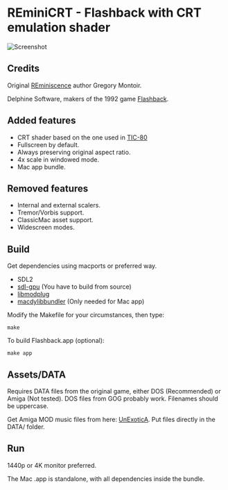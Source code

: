 # REminiCRT - Flashback with CRT emulation shader

![Screenshot](https://raw.github.com/bni/REminiCRT/master/screenshot.jpg)

## Credits
Original [REminiscence](http://cyxdown.free.fr/reminiscence/) author Gregory Montoir.

Delphine Software, makers of the 1992 game [Flashback](https://en.wikipedia.org/wiki/Flashback_(1992_video_game)).

## Added features
* CRT shader based on the one used in [TIC-80](https://github.com/nesbox/TIC-80)
* Fullscreen by default.
* Always preserving original aspect ratio.
* 4x scale in windowed mode.
* Mac app bundle.

## Removed features
* Internal and external scalers.
* Tremor/Vorbis support.
* ClassicMac asset support.
* Widescreen modes.

## Build
Get dependencies using macports or preferred way.

* SDL2
* [sdl-gpu](https://github.com/grimfang4/sdl-gpu) (You have to build from source)
* [libmodplug](http://modplug-xmms.sourceforge.net)
* [macdylibbundler](https://github.com/auriamg/macdylibbundler) (Only needed for Mac app)

Modify the Makefile for your circumstances, then type:

`make`

To build Flashback.app (optional):

`make app`

## Assets/DATA
Requires DATA files from the original game, either DOS (Recommended) or Amiga (Not tested).
DOS files from GOG probably work. Filenames should be uppercase.

Get Amiga MOD music files from here: [UnExoticA](https://www.exotica.org.uk/wiki/Flashback).
Put files directly in the DATA/ folder.

## Run
1440p or 4K monitor preferred.

The Mac .app is standalone, with all dependencies inside the bundle.
